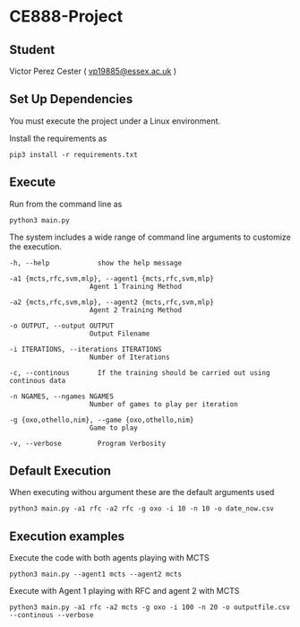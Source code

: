 # CE888-Project

## Student

Victor Perez Cester ( vp19885@essex.ac.uk )

## Set Up Dependencies

You must execute the project under a Linux environment.

Install the requirements as 

    pip3 install -r requirements.txt

## Execute 

Run from the command line as

    python3 main.py 

The system includes a wide range of command line arguments to customize the execution.

    -h, --help            show the help message

    -a1 {mcts,rfc,svm,mlp}, --agent1 {mcts,rfc,svm,mlp}
                        Agent 1 Training Method

    -a2 {mcts,rfc,svm,mlp}, --agent2 {mcts,rfc,svm,mlp}
                        Agent 2 Training Method

    -o OUTPUT, --output OUTPUT
                        Output Filename

    -i ITERATIONS, --iterations ITERATIONS
                        Number of Iterations

    -c, --continous       If the training should be carried out using continous data

    -n NGAMES, --ngames NGAMES
                        Number of games to play per iteration

    -g {oxo,othello,nim}, --game {oxo,othello,nim}
                        Game to play

    -v, --verbose         Program Verbosity

## Default Execution
When executing withou argument these are the default arguments used

    python3 main.py -a1 rfc -a2 rfc -g oxo -i 10 -n 10 -o date_now.csv

## Execution examples

Execute the code with both agents playing with MCTS

    python3 main.py --agent1 mcts --agent2 mcts


Execute with Agent 1 playing with RFC and agent 2 with MCTS

    python3 main.py -a1 rfc -a2 mcts -g oxo -i 100 -n 20 -o outputfile.csv --continous --verbose